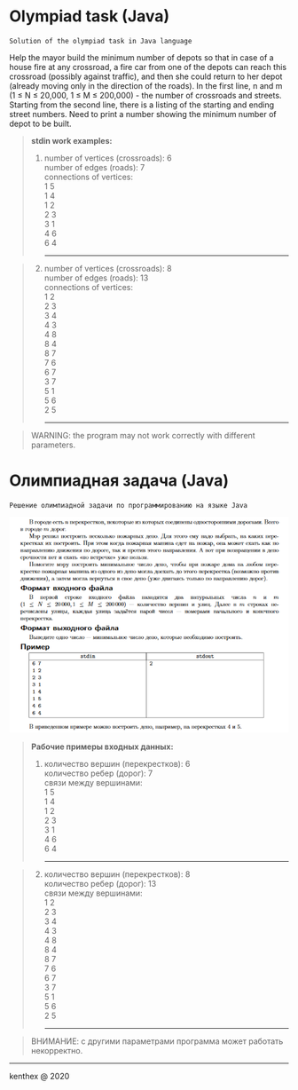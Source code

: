 # Olympiad task (Java)
	Solution of the olympiad task in Java language
	
Help the mayor build the minimum number of depots so that in case of a house fire at any crossroad, a fire car from one of the depots can reach this crossroad (possibly against traffic), and then she could return to her depot (already moving only in the direction of the roads). In the first line, n and m (1 ≤ N ≤ 20,000, 1 ≤ M ≤ 200,000) - the number of crossroads and streets. Starting from the second line, there is a listing of the starting and ending street numbers. Need to print a number showing the minimum number of depot to be built.

> **stdin work examples:** <br/>
> 1. number of vertices (crossroads): 6 <br/>
> number of edges (roads): 7 <br/>
> connections of vertices: <br/>
> 1 5 <br/>
> 1 4 <br/>
> 1 2 <br/>
> 2 3 <br/>
> 3 1 <br/>
> 4 6 <br/>
> 6 4 <br/> <hr/>

> 2. number of vertices (crossroads): 8 <br/>
> number of edges (roads): 13 <br/>
> connections of vertices: <br/>
> 1 2 <br/>
> 2 3 <br/>
> 3 4 <br/>
> 4 3 <br/>
> 4 8 <br/>
> 8 4 <br/>
> 8 7 <br/>
> 7 6 <br/>
> 6 7 <br/>
> 3 7 <br/>
> 5 1 <br/>
> 5 6 <br/>
> 2 5 <br/> <hr/>

> WARNING: the program may not work correctly with different parameters.

# Олимпиадная задача (Java)
	Решение олимпиадной задачи по программированию на языке Java

![prog_task.png](prog_task.PNG)

> **Рабочие примеры входных данных:** <br/>
> 1. количество вершин (перекрестков): 6 <br/>
> количество ребер (дорог): 7 <br/>
> связи между вершинами: <br/>
> 1 5 <br/>
> 1 4 <br/>
> 1 2 <br/>
> 2 3 <br/>
> 3 1 <br/>
> 4 6 <br/>
> 6 4 <br/> <hr/>

> 2. количество вершин (перекрестков): 8 <br/>
> количество ребер (дорог): 13 <br/>
> связи между вершинами: <br/>
> 1 2 <br/>
> 2 3 <br/>
> 3 4 <br/>
> 4 3 <br/>
> 4 8 <br/>
> 8 4 <br/>
> 8 7 <br/>
> 7 6 <br/>
> 6 7 <br/>
> 3 7 <br/>
> 5 1 <br/>
> 5 6 <br/>
> 2 5 <br/> <hr/>

> ВНИМАНИЕ: с другими параметрами программа может работать некорректно.
__________
kenthex @ 2020
